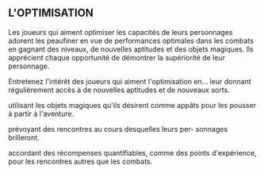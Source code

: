 ## L'OPTIMISATION


Les joueurs qui aiment optimiser les capacités de leurs
personnages adorent les peaufiner en vue de performances
optimales dans les combats en gagnant des niveaux, de
nouvelles aptitudes et des objets magiques. Ils apprécient
chaque opportunité de démontrer la supériorité de leur
personnage.

Entretenez l'intérêt des joueurs qui aiment l'optimisation en...
leur donnant régulièrement accès à de nouvelles aptitudes
et de nouveaux sorts.

utilisant les objets magiques qu'ils désirent comme appâts
pour les pousser à partir à l'aventure.

prévoyant des rencontres au cours desquelles leurs per-
sonnages brilleront.

accordant des récompenses quantifiables, comme des points
d'expérience, pour les rencontres autres que les combats.

